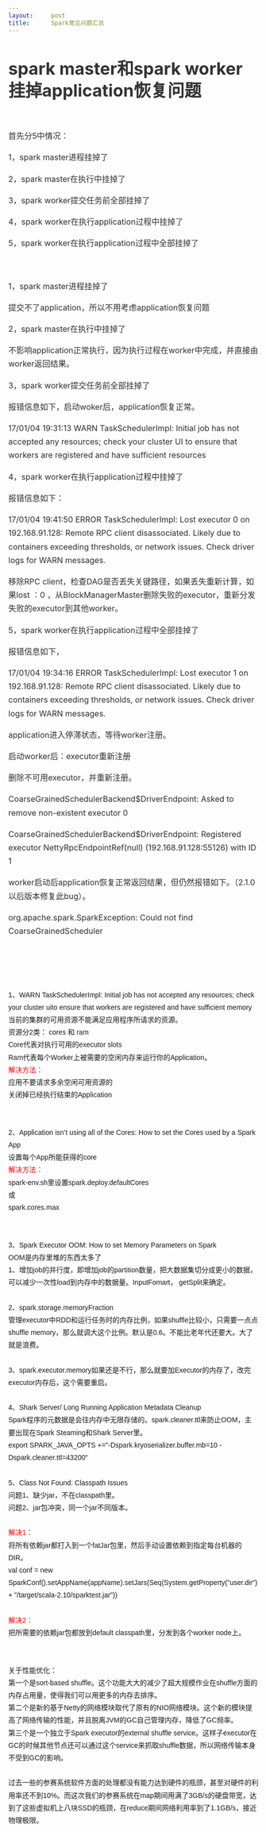 ```yaml
---
layout:     post
title:      Spark常见问题汇总
---
```

<div id="article_content" class="article_content clearfix csdn-tracking-statistics" data-pid="blog" data-mod="popu_307" data-dsm="post">
								            <link rel="stylesheet" href="https://csdnimg.cn/release/phoenix/template/css/ck_htmledit_views-f76675cdea.css">
						<div class="htmledit_views" id="content_views">
                
<p style="color:rgb(47,47,47);font-size:16px;line-height:27.2px;">
</p>
<h1 class="title" style="font-size:34px;line-height:1.3;color:rgb(51,51,51);">
spark master和spark worker挂掉application恢复问题</h1>
<br><p></p>
<p style="color:rgb(47,47,47);font-size:16px;line-height:27.2px;">
首先分5中情况：</p>
<p style="color:rgb(47,47,47);font-size:16px;line-height:27.2px;">
1，spark master进程挂掉了</p>
<p style="color:rgb(47,47,47);font-size:16px;line-height:27.2px;">
2，spark master在执行中挂掉了</p>
<p style="color:rgb(47,47,47);font-size:16px;line-height:27.2px;">
3，spark worker提交任务前全部挂掉了</p>
<p style="color:rgb(47,47,47);font-size:16px;line-height:27.2px;">
4，spark worker在执行application过程中挂掉了</p>
<p style="color:rgb(47,47,47);font-size:16px;line-height:27.2px;">
5，spark worker在执行application过程中全部挂掉了</p>
<p style="color:rgb(47,47,47);font-size:16px;line-height:27.2px;">
<br></p>
<p style="color:rgb(47,47,47);font-size:16px;line-height:27.2px;">
1，spark master进程挂掉了</p>
<p style="color:rgb(47,47,47);font-size:16px;line-height:27.2px;">
提交不了application，所以不用考虑application恢复问题</p>
<p style="color:rgb(47,47,47);font-size:16px;line-height:27.2px;">
2，spark master在执行中挂掉了</p>
<p style="color:rgb(47,47,47);font-size:16px;line-height:27.2px;">
不影响application正常执行，因为执行过程在worker中完成，并直接由worker返回结果。</p>
<p style="color:rgb(47,47,47);font-size:16px;line-height:27.2px;">
3，spark worker提交任务前全部挂掉了</p>
<p style="color:rgb(47,47,47);font-size:16px;line-height:27.2px;">
报错信息如下，启动woker后，application恢复正常。</p>
<p style="color:rgb(47,47,47);font-size:16px;line-height:27.2px;">
17/01/04 19:31:13 WARN TaskSchedulerImpl: Initial job has not accepted any resources; check your cluster UI to ensure that workers are registered and have sufficient resources<br></p>
<p style="color:rgb(47,47,47);font-size:16px;line-height:27.2px;">
4，spark worker在执行application过程中挂掉了</p>
<p style="color:rgb(47,47,47);font-size:16px;line-height:27.2px;">
报错信息如下：</p>
<p style="color:rgb(47,47,47);font-size:16px;line-height:27.2px;">
17/01/04 19:41:50 ERROR TaskSchedulerImpl: Lost executor 0 on 192.168.91.128: Remote RPC client disassociated. Likely due to containers exceeding thresholds, or network issues. Check driver logs for WARN messages.</p>
<p style="color:rgb(47,47,47);font-size:16px;line-height:27.2px;">
移除RPC client，检查DAG是否丢失关键路径，如果丢失重新计算，如果lost ：0 ，从BlockManagerMaster删除失败的executor，重新分发失败的executor到其他worker。</p>
<p style="color:rgb(47,47,47);font-size:16px;line-height:27.2px;">
5，spark worker在执行application过程中全部挂掉了</p>
<p style="color:rgb(47,47,47);font-size:16px;line-height:27.2px;">
报错信息如下，<br></p>
<p style="color:rgb(47,47,47);font-size:16px;line-height:27.2px;">
17/01/04 19:34:16 ERROR TaskSchedulerImpl: Lost executor 1 on 192.168.91.128: Remote RPC client disassociated. Likely due to containers exceeding thresholds, or network issues. Check driver logs for WARN messages.</p>
<p style="color:rgb(47,47,47);font-size:16px;line-height:27.2px;">
application进入停滞状态，等待worker注册。</p>
<p style="color:rgb(47,47,47);font-size:16px;line-height:27.2px;">
启动worker后：executor重新注册</p>
<p style="color:rgb(47,47,47);font-size:16px;line-height:27.2px;">
删除不可用executor，并重新注册。</p>
<p style="color:rgb(47,47,47);font-size:16px;line-height:27.2px;">
CoarseGrainedSchedulerBackend$DriverEndpoint: Asked to remove non-existent executor 0<br></p>
<p style="color:rgb(47,47,47);font-size:16px;line-height:27.2px;">
CoarseGrainedSchedulerBackend$DriverEndpoint: Registered executor NettyRpcEndpointRef(null) (192.168.91.128:55126) with ID 1</p>
<p style="color:rgb(47,47,47);font-size:16px;line-height:27.2px;">
worker启动后application恢复正常返回结果，但仍然报错如下。（2.1.0以后版本修复此bug）。  </p>
<p style="color:rgb(47,47,47);font-size:16px;line-height:27.2px;">
org.apache.spark.SparkException: Could not find CoarseGrainedScheduler</p>
<p style="color:rgb(47,47,47);font-size:16px;line-height:27.2px;">
<br></p>
<p style="color:rgb(47,47,47);font-size:16px;line-height:27.2px;">
<br></p>
<p style="color:rgb(47,47,47);font-size:16px;line-height:27.2px;">
</p>
<div style="font-family:Verdana, Arial, Helvetica, sans-serif;font-size:14px;line-height:25.2px;">
<div>1、WARN TaskSchedulerImpl: Initial job has not accepted any resources; check your cluster uito ensure that workers are registered and have sufficient memory</div>
<div>当前的集群的可用资源不能满足应用程序所请求的资源。</div>
<div>资源分2类： cores 和 ram</div>
<div>Core代表对执行可用的executor slots</div>
<div>Ram代表每个Worker上被需要的空闲内存来运行你的Application。</div>
<div><span style="color:rgb(255,0,0);">解决方法：</span></div>
<div>应用不要请求多余空闲可用资源的</div>
<div>关闭掉已经执行结束的Application</div>
<div> </div>
<div> </div>
<div>2、Application isn’t using all of the Cores: How to set the Cores used by a Spark App</div>
<div>设置每个App所能获得的core</div>
<div><span style="color:rgb(255,0,0);">解决方法：</span></div>
<div>spark-env.sh里设置spark.deploy.defaultCores</div>
<div>或</div>
<div>spark.cores.max</div>
<div> </div>
<div> </div>
<div>3、Spark Executor OOM: How to set Memory Parameters on Spark</div>
<div>OOM是内存里堆的东西太多了</div>
<div>1、增加job的并行度，即增加job的partition数量，把大数据集切分成更小的数据，可以减少一次性load到内存中的数据量。InputFomart， getSplit来确定。</div>
<div> </div>
<div>2、spark.storage.memoryFraction</div>
<div>管理executor中RDD和运行任务时的内存比例，如果shuffle比较小，只需要一点点shuffle memory，那么就调大这个比例。默认是0.6。不能比老年代还要大。大了就是浪费。</div>
<div> </div>
<div>3、spark.executor.memory如果还是不行，那么就要加Executor的内存了，改完executor内存后，这个需要重启。</div>
<div> </div>
<div>4、Shark Server/ Long Running Application Metadata Cleanup</div>
<div>Spark程序的元数据是会往内存中无限存储的。spark.cleaner.ttl来防止OOM，主要出现在Spark Steaming和Shark Server里。</div>
<div>export SPARK_JAVA_OPTS +="-Dspark.kryoserializer.buffer.mb=10 -Dspark.cleaner.ttl=43200"</div>
<div> </div>
<div>5、Class Not Found: Classpath Issues</div>
<div>问题1、缺少jar，不在classpath里。</div>
<div>问题2、jar包冲突，同一个jar不同版本。</div>
<div> </div>
<div><span style="color:rgb(255,0,0);">解决1：</span></div>
<div>将所有依赖jar都打入到一个fatJar包里，然后手动设置依赖到指定每台机器的DIR。</div>
<div>val conf = new SparkConf().setAppName(appName).setJars(Seq(System.getProperty("user.dir") + "/target/scala-2.10/sparktest.jar"))</div>
<div> </div>
<div><span style="color:rgb(255,0,0);">解决2：</span></div>
<div>把所需要的依赖jar包都放到default classpath里，分发到各个worker node上。</div>
<div> </div>
<div> </div>
<div>关于性能优化：</div>
<div>第一个是sort-based shuffle。这个功能大大的减少了超大规模作业在shuffle方面的内存占用量，使得我们可以用更多的内存去排序。</div>
<div>第二个是新的基于Netty的网络模块取代了原有的NIO网络模块。这个新的模块提高了网络传输的性能，并且脱离JVM的GC自己管理内存，降低了GC频率。</div>
<div>第三个是一个独立于Spark executor的external shuffle service。这样子executor在GC的时候其他节点还可以通过这个service来抓取shuffle数据，所以网络传输本身不受到GC的影响。</div>
<div> </div>
</div>
<div style="font-family:Verdana, Arial, Helvetica, sans-serif;font-size:14px;line-height:25.2px;">
过去一些的参赛系统软件方面的处理都没有能力达到硬件的瓶颈，甚至对硬件的利用率还不到10%。而这次我们的参赛系统在map期间用满了3GB/s的硬盘带宽，达到了这些虚拟机上八块SSD的瓶颈，在reduce期间网络利用率到了1.1GB/s，接近物理极限。</div>
<br><p></p>
            </div>
                </div>